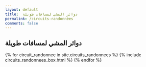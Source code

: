 ```yaml
---
layout: default
title:  دوائر المشي لمسافات طويلة
permalink: /circuits-randonnées
comments: false
---
```




<section class="recent-posts">
    <div class="section-title">
        <h2 id="facile"><span>دوائر المشي لمسافات طويلة</span></h2>
    </div>
    <div class="row listrecent">
 {% for circuit_randonnee in site.circuits_randonnees %}
 {% include circuits_randonnees_box.html %}
 {% endfor %} 
    </div>
</section>

